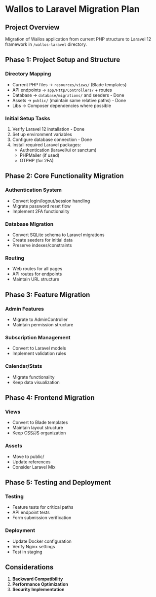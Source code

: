 # Wallos to Laravel Migration Plan

## Project Overview
Migration of Wallos application from current PHP structure to Laravel 12 framework in `/wallos-laravel` directory.

## Phase 1: Project Setup and Structure

### Directory Mapping
- Current PHP files → `resources/views/` (Blade templates)
- API endpoints → `app/Http/Controllers/` + routes
- Database → `database/migrations/` and seeders - Done
- Assets → `public/` (maintain same relative paths) - Done
- Libs → Composer dependencies where possible

### Initial Setup Tasks
1. Verify Laravel 12 installation - Done
2. Set up environment variables
3. Configure database connection - Done
4. Install required Laravel packages:
   - Authentication (laravel/ui or sanctum)
   - PHPMailer (if used)
   - OTPHP (for 2FA)

## Phase 2: Core Functionality Migration

### Authentication System
- Convert login/logout/session handling
- Migrate password reset flow
- Implement 2FA functionality

### Database Migration
- Convert SQLite schema to Laravel migrations
- Create seeders for initial data
- Preserve indexes/constraints

### Routing
- Web routes for all pages
- API routes for endpoints
- Maintain URL structure

## Phase 3: Feature Migration

### Admin Features
- Migrate to AdminController
- Maintain permission structure

### Subscription Management
- Convert to Laravel models
- Implement validation rules

### Calendar/Stats
- Migrate functionality
- Keep data visualization

## Phase 4: Frontend Migration

### Views
- Convert to Blade templates
- Maintain layout structure
- Keep CSS/JS organization

### Assets
- Move to public/
- Update references
- Consider Laravel Mix

## Phase 5: Testing and Deployment

### Testing
- Feature tests for critical paths
- API endpoint tests
- Form submission verification

### Deployment
- Update Docker configuration
- Verify Nginx settings
- Test in staging

## Considerations
1. **Backward Compatibility**
2. **Performance Optimization**
3. **Security Implementation**